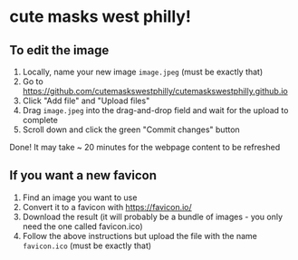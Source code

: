 # cute masks west philly!

## To edit the image

1. Locally, name your new image `image.jpeg` (must be exactly that)
1. Go to https://github.com/cutemaskswestphilly/cutemaskswestphilly.github.io
1. Click "Add file" and "Upload files"
1. Drag `image.jpeg` into the drag-and-drop field and wait for the upload to complete
1. Scroll down and click the green "Commit changes" button

Done! It may take ~ 20 minutes for the webpage content to be refreshed

## If you want a new favicon

1. Find an image you want to use
1. Convert it to a favicon with https://favicon.io/
1. Download the result (it will probably be a bundle of images - you only need the one called favicon.ico)
1. Follow the above instructions but upload the file with the name `favicon.ico` (must be exactly that)
